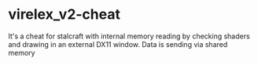 # virelex_v2-cheat
It's a cheat for stalcraft with internal memory reading by checking shaders and  drawing in an external DX11 window. Data is sending via shared memory
